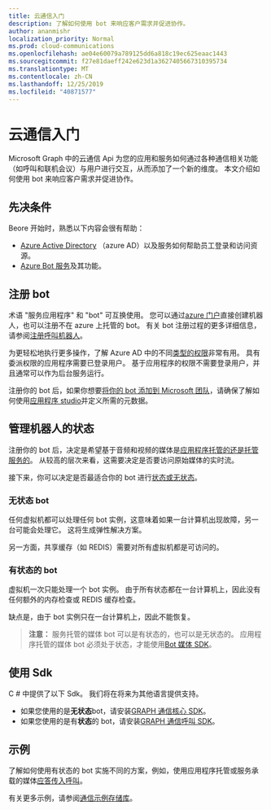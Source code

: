 ```yaml
---
title: 云通信入门
description: 了解如何使用 bot 来响应客户需求并促进协作。
author: ananmishr
localization_priority: Normal
ms.prod: cloud-communications
ms.openlocfilehash: ae04e60079a789125dd6a818c19ec625eaac1443
ms.sourcegitcommit: f27e81daeff242e623d1a3627405667310395734
ms.translationtype: MT
ms.contentlocale: zh-CN
ms.lasthandoff: 12/25/2019
ms.locfileid: "40871577"
---
```

# <a name="get-started-with-cloud-communications"></a>云通信入门

Microsoft Graph 中的云通信 Api 为您的应用和服务如何通过各种通信相关功能（如呼叫和联机会议）与用户进行交互，从而添加了一个新的维度。 本文介绍如何使用 bot 来响应客户需求并促进协作。

## <a name="prerequisites"></a>先决条件

Beore 开始时，熟悉以下内容会很有帮助：

- [Azure Active Directory](https://docs.microsoft.com/azure/active-directory/fundamentals/active-directory-whatis) （azure AD）以及服务如何帮助员工登录和访问资源。
- [Azure Bot 服务](https://docs.microsoft.com/azure/bot-service/bot-service-overview-introduction?view=azure-bot-service-3.0)及其功能。

## <a name="register-a-bot"></a>注册 bot

术语 "服务应用程序" 和 "bot" 可互换使用。 您可以通过[azure 门户](https://azure.microsoft.com/features/azure-portal/)直接创建机器人，也可以注册不在 azure 上托管的 bot。 有关 bot 注册过程的更多详细信息，请参阅[注册呼叫机器人](https://microsoftgraph.github.io/microsoft-graph-comms-samples/docs/articles/calls/register-calling-bot.html)。 

为更轻松地执行更多操作，了解 Azure AD 中的不同[类型的权限](https://docs.microsoft.com/azure/active-directory/develop/v1-permissions-and-consent#types-of-permissions)非常有用。 具有委派权限的应用程序需要已登录用户。 基于应用程序的权限不需要登录用户，并且通常可以作为后台服务运行。

注册你的 bot 后，如果你想要[将你的 bot 添加到 Microsoft 团队](https://docs.microsoft.com/microsoftteams/platform/concepts/calls-and-meetings/registering-calling-bot)，请确保了解如何使用[应用程序 studio](https://docs.microsoft.com/microsoftteams/platform/get-started/get-started-app-studio)并定义所需的元数据。

## <a name="manage-the-state-of-the-bot"></a>管理机器人的状态

注册你的 bot 后，决定是希望基于音频和视频的媒体是[应用程序托管的还是托管服务的](cloud-communications-media.md)。 从较高的层次来看，这需要决定是否要访问原始媒体的实时流。

接下来，你可以决定是否最适合你的 bot 进行[状态或无状态](https://microsoftgraph.github.io/microsoft-graph-comms-samples/docs/articles/calls/StateManagement.html)。

### <a name="stateless-bots"></a>无状态 bot

任何虚拟机都可以处理任何 bot 实例，这意味着如果一台计算机出现故障，另一台可能会处理它。 这将生成弹性解决方案。

另一方面，共享缓存（如 REDIS）需要对所有虚拟机都是可访问的。

### <a name="stateful-bots"></a>有状态的 bot

虚拟机一次只能处理一个 bot 实例。 由于所有状态都在一台计算机上，因此没有任何额外的内存检查或 REDIS 缓存检查。

缺点是，由于 bot 实例只在一台计算机上，因此不能恢复。

>**注意：** 服务托管的媒体 bot 可以是有状态的，也可以是无状态的。 应用程序托管的媒体 bot 必须处于状态，才能使用[Bot 媒体 SDK](https://www.nuget.org/packages/Microsoft.Skype.Bots.Media)。

## <a name="use-the-sdks"></a>使用 Sdk

C # 中提供了以下 Sdk。 我们将在将来为其他语言提供支持。

- 如果您使用的是**无状态**bot，请安装[GRAPH 通信核心 SDK](https://www.nuget.org/packages/Microsoft.Graph.Communications.Core)。
- 如果您使用的是有**状态**的 bot，请安装[GRAPH 通信呼叫 SDK](https://www.nuget.org/packages/Microsoft.Graph.Communications.Calls)。

## <a name="examples"></a>示例

了解如何使用有状态的 bot 实施不同的方案，例如，使用应用程序托管或服务承载的媒体[应答传入呼叫](https://microsoftgraph.github.io/microsoft-graph-comms-samples/docs/articles/index.html#example-incoming-calls)。

有关更多示例，请参阅[通信示例存储库](https://microsoftgraph.github.io/microsoft-graph-comms-samples/docs/index.html)。
